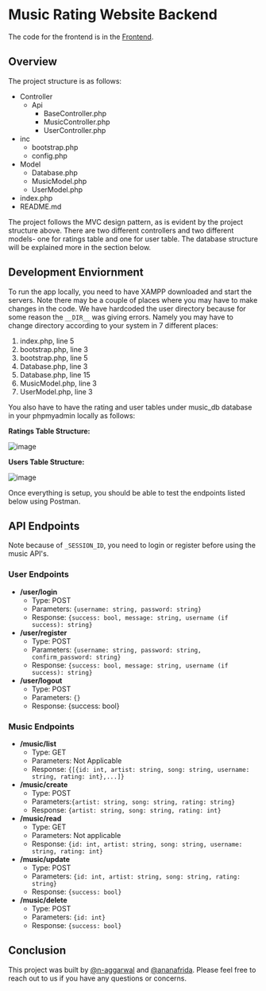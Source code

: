 # Music Rating Website Backend

 The code for the frontend is in the [Frontend](https://github.com/ananafrida/comp-333-3-frontend). 

## Overview

The project structure is as follows:

- Controller
  - Api
    - BaseController.php
    - MusicController.php
    - UserController.php
- inc
  - bootstrap.php
  - config.php
- Model
  - Database.php
  - MusicModel.php
  - UserModel.php
- index.php
- README.md

The project follows the MVC design pattern, as is evident by the project structure above. There are two different controllers and two different models- one for ratings table and one for user table. The database structure will be explained more in the section below.

## Development Enviornment

To run the app locally, you need to have XAMPP downloaded and start the servers. Note there may be a couple of places where you may have to make changes in the code. We have hardcoded the user directory because for some reason the `__DIR__` was giving errors. Namely you may have to change directory according to your system in 7 different places:

1. index.php, line 5
2. bootstrap.php, line 3
3. bootstrap.php, line 5
4. Database.php, line 3
5. Database.php, line 15
6. MusicModel.php, line 3
7. UserModel.php, line 3

You also have to have the rating and user tables under music_db database in your phpmyadmin locally as follows:

**Ratings Table Structure:**

![image](https://github.com/n-aggarwal/comp-333-2/assets/58756224/b9a8b364-56c1-4f16-ae13-442211c166cc)

**Users Table Structure:**

![image](https://github.com/n-aggarwal/comp-333-2/assets/58756224/1c47a09e-373c-417f-b1b7-97f57d8e9bc9)

Once everything is setup, you should be able to test the endpoints listed below using Postman.

## API Endpoints

Note because of `_SESSION_ID`, you need to login or register before using the music API's.

### User Endpoints

- **/user/login**
  - Type: POST
  - Parameters: `{username: string, password: string}`
  - Response: `{success: bool, message: string, username (if success): string}`
- **/user/register**
  - Type: POST
  - Parameters: `{username: string, password: string, confirm_password: string}`
  - Response: `{success: bool, message: string, username (if success): string}`
- **/user/logout**
  - Type: POST
  - Parameters: `{}`
  - Response:  {success: bool}

### Music Endpoints

- **/music/list**
  - Type: GET
  - Parameters: Not Applicable
  - Response: `{[{id: int, artist: string, song: string, username: string, rating: int},...]}`
- **/music/create**
  - Type: POST
  - Parameters:`{artist: string, song: string, rating: string}`
  - Response: `{artist: string, song: string, rating: int}`
- **/music/read**
  - Type: GET
  - Parameters: Not applicable
  - Response: `{id: int, artist: string, song: string, username: string, rating: int}`
- **/music/update**
  - Type: POST
  - Parameters: `{id: int, artist: string, song: string, rating: string}`
  - Response: `{success: bool}`
- **/music/delete**
  - Type: POST
  - Parameters: `{id: int}`
  - Response: `{success: bool}`

## Conclusion

This project was built by [@n-aggarwal](https://github.com/n-aggarwal) and [@ananafrida](https://github.com/ananafrida). Please feel free to reach out to us if you have any questions or concerns.
